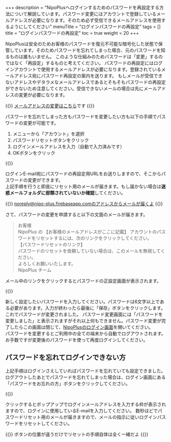+++
description = "NipoPlusへログインするためのパスワードを再設定する方法について解説しています。パスワード変更にはアカウントで登録しているメールアドレスが必要になります。そのため必ず受信できるメールアドレスを使用するようにしてください"
menuTitle = "ログインパスワードの再設定"
tags = []
title = "ログインパスワードの再設定"
toc = true
weight = 20
+++

NipoPlusは安全のためお客様のパスワードを復元不可能な暗号化した状態で保管しています。そのためパスワードを忘れてしまった場合、元のパスワードを知るものは誰もいません。
このような仕組みのためパスワードは「変更」するのではなく「再設定」するものと考えてください。
パスワードの再設定にはログインアカウントで使用するメールアドレスが必要になります。登録されているメールアドレス宛にパスワード再設定の案内を送ります。
もしメールが受信できないアドレスやデタラメなメールアドレスであるとそもそもパスワードの再設定ができないため注意してください。受信できないメールの場合は先にメールアドレスの変更が必要になります。

{{<alice pos="right" icon="ok">}}
[メールアドレスの変更はこちら](/account/email/)です
{{</alice>}}

パスワードを忘れてしまった方もパスワードを変更したい方も以下の手順でパスワードの変更が可能です。

1. メニューから「アカウント」を選択
1. パスワードリセットボタンをクリック
1. ログインメールアドレスを入力（自動で入力済みです）
1. OKボタンをクリック

{{<appscreen filename="password-reset" title="パスワードの変更" desc="アカウント管理画面からログインパスワードリセットボタンをクリックします" >}}


ログインE-mail宛にパスワードの再設定用URLをお送りしますので、そこからパスワードの変更ができます。  
上記手順を行うと即座にリセット用のメールが届きます。もし届かない場合は**迷惑メールフォルダに部類されていないか確認**してください。  

{{<alice pos="right" icon="shield">}}
noreply@nipo-plus.firebaseapp.comのアドレスからメールが届くよ
{{</alice>}}

さて、パスワードの変更を申請すると以下の文面のメールが届きます。

> お客様  
> NipoPlus の 【お客様のメールアドレスがここに記載】 アカウントのパスワードをリセットするには、次のリンクをクリックしてください。  
> 【パスワードリセットのリンク】  
> パスワードのリセットを依頼していない場合は、このメールを無視してください。  
> よろしくお願いいたします。  
> NipoPlus チーム  

メール中のリンクをクリックするとパスワードの正設定画面が表示されます。

{{<appscreen filename="password-update" title="パスワードの更新" desc="新しいパスワードの設定画面です。6文字以上のパスワードを設定してください。安全性を考慮すると10文字以上が望ましいです" >}}



新しく設定したいパスワードを入力してください。パスワードは6文字以上である必要があります。入力が終わったら最後に「保存」ボタンをクリックします。これでパスワードが変更されました。
パスワード変更画面には「パスワードを変更しました」と表示されますがそれ以上何もできません。パスワード変更が完了したらこの画面は閉じて、[NipoPlusのログイン画面](https://nipo-plus.web.app/)を開いてください。  
パスワードを変更するとご利用中の全ての端末から自動でログアウトされます。お手数ですが変更後のパスワードを使って再度ログインしてください。

## パスワードを忘れてログインできない方

上記手順はログインさえしていればパスワードを忘れていても設定できました。ログアウトしたあとでパスワードを忘れてしまった場合は、ログイン画面にある「パスワードをお忘れの方」ボタンをクリックしてください。

{{<appscreen filename="login" title="ログイン画面にあるパスワードリセットボタンをクリック" desc="ログイン画面にもパスワードリセット用のボタンが配置されています。" >}}


クリックするとポップアップでログインメールアドレスを入力する枠が表示されますので、ログインに使用しているE-mailを入力してください。
数秒ほどでパスワードリセット用のメールが届きますので、メールの指示に従いログインパスワードをリセットしてください。

{{<alice pos="right" icon="ok">}}
ボタンの位置が違うだけでリセットの手順自体は全く一緒だよ
{{</alice>}}